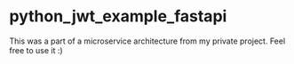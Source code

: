# python_jwt_example_fastapi
This was a part of a microservice architecture from my private project. Feel free to use it :)
